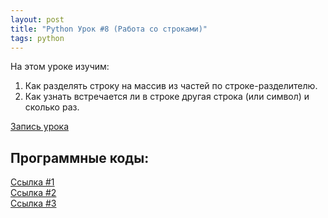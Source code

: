 ```yaml
---
layout: post
title: "Python Урок #8 (Работа со строками)"
tags: python
---
```


На этом уроке изучим:
1. Как разделять строку на массив из частей по строке-разделителю.
2. Как узнать встречается ли в строке другая строка (или символ) и сколько раз.

[Запись урока](https://us02web.zoom.us/rec/share/iwUJDyx0nFNYAkUHmEBbEWeV2hDC2Awl0OHDmFdroWzEUn5ufAmb56Z-KVh-NbWt.cs4myLhkGRqFXaNk)

## Программные коды:
[Cсылка #1](https://repl.it/@JuniorCodeKryla/in#main.py)\
[Cсылка #2](https://repl.it/@JuniorCodeKryla/Split#main.py)\
[Cсылка #3](https://repl.it/@JuniorCodeKryla/Join#main.py)